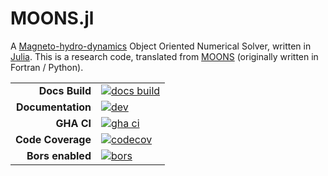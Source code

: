 # MOONS.jl

A [Magneto-hydro-dynamics](https://en.wikipedia.org/wiki/Magnetohydrodynamics) Object Oriented Numerical Solver, written in [Julia](https://julialang.org/). This is a research code, translated from [MOONS](https://github.com/charleskawczynski/MOONS) (originally written in Fortran / Python).

|||
|---------------------:|:----------------------------------------------|
| **Docs Build**       | [![docs build][docs-bld-img]][docs-bld-url]   |
| **Documentation**    | [![dev][docs-dev-img]][docs-dev-url]          |
| **GHA CI**           | [![gha ci][gha-ci-img]][gha-ci-url]           |
| **Code Coverage**    | [![codecov][codecov-img]][codecov-url]        |
| **Bors enabled**     | [![bors][bors-img]][bors-url]                 |

[docs-bld-img]: https://github.com/charleskawczynski/MOONS.jl/workflows/Documentation/badge.svg
[docs-bld-url]: https://github.com/charleskawczynski/MOONS.jl/actions?query=workflow%3ADocumentation

[docs-dev-img]: https://img.shields.io/badge/docs-dev-blue.svg
[docs-dev-url]: https://charleskawczynski.github.io/MOONS.jl/dev/

[gha-ci-img]: https://github.com/charleskawczynski/MOONS.jl/workflows/ci/badge.svg
[gha-ci-url]: https://github.com/charleskawczynski/MOONS.jl/actions?query=workflow%3Aci

[codecov-img]: https://codecov.io/gh/charleskawczynski/MOONS.jl/branch/master/graph/badge.svg
[codecov-url]: https://codecov.io/gh/charleskawczynski/MOONS.jl

[bors-img]: https://bors.tech/images/badge_small.svg
[bors-url]: https://app.bors.tech/repositories/31049

